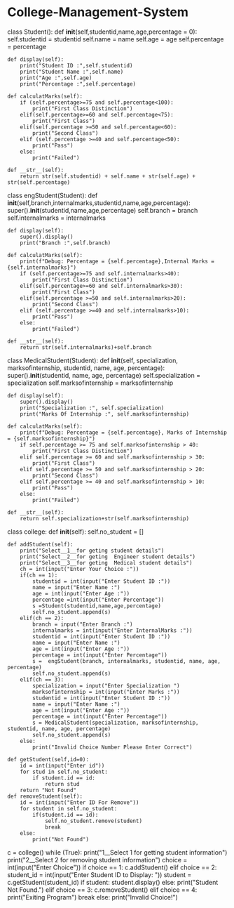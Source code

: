 # College-Management-System

class Student(): 
    def __init__(self,studentid,name,age,percentage = 0):
        self.studentid = studentid
        self.name = name
        self.age = age
        self.percentage = percentage

    def display(self):
        print("Student ID :",self.studentid)
        print("Student Name :",self.name)
        print("Age :",self.age)
        print("Percentage :",self.percentage)

    def calculatMarks(self):
        if (self.percentage>=75 and self.percentage<100):
            print("First Class Distinction")
        elif(self.percentage>=60 and self.percentage<75):
            print("First Class")
        elif(self.percentage >=50 and self.percentage<60):
            print("Second Class")
        elif (self.percentage >=40 and self.percentage<50):
            print("Pass")
        else:
            print("Failed")

    def __str__(self):
        return str(self.studentid) + self.name + str(self.age) + str(self.percentage)

class engStudent(Student):
    def __init__(self,branch,internalmarks,studentid,name,age,percentage):
        super().__init__(studentid,name,age,percentage)
        self.branch = branch
        self.internalmarks = internalmarks

    def display(self):
        super().display()
        print("Branch :",self.branch)

    def calculatMarks(self):
        print(f"Debug: Percentage = {self.percentage},Internal Marks = {self.internalmarks}")
        if (self.percentage>=75 and self.internalmarks>40):
            print("First Class Distinction")
        elif(self.percentage>=60 and self.internalmarks>30):
            print("First Class")
        elif(self.percentage >=50 and self.internalmarks>20):
            print("Second Class")
        elif (self.percentage >=40 and self.internalmarks>10):
            print("Pass")
        else:
            print("Failed")

    def __str__(self):
        return str(self.internalmarks)+self.branch

class MedicalStudent(Student):
    def __init__(self, specialization, marksofinternship, studentid, name, age, percentage):
        super().__init__(studentid, name, age, percentage)
        self.specialization = specialization
        self.marksofinternship = marksofinternship

    def display(self):
        super().display()
        print("Specialization :", self.specialization)
        print("Marks Of Internship :", self.marksofinternship)

    def calculatMarks(self):
        print(f"Debug: Percentage = {self.percentage}, Marks of Internship = {self.marksofinternship}")
        if self.percentage >= 75 and self.marksofinternship > 40:
            print("First Class Distinction")
        elif self.percentage >= 60 and self.marksofinternship > 30:
            print("First Class")
        elif self.percentage >= 50 and self.marksofinternship > 20:
            print("Second Class")
        elif self.percentage >= 40 and self.marksofinternship > 10:
            print("Pass")
        else:
            print("Failed")

    def __str__(self):
        return self.specialization+str(self.marksofinternship)
class college:
    def __init__(self):
        self.no_student = []

    def addStudent(self):
        print("Select__1__for geting student details")
        print("Select__2__for geting  Engineer student details")
        print("Select__3__for geting  Medical student details")
        ch = int(input("Enter Your Choice :"))
        if(ch == 1):
            studentid = int(input("Enter Student ID :"))
            name = input("Enter Name :")
            age = int(input("Enter Age :"))
            percentage =int(input("Enter Percentage"))
            s =Student(studentid,name,age,percentage)
            self.no_student.append(s)
        elif(ch == 2):
            branch = input("Enter Branch :")
            internalmarks = int(input("Enter InternalMarks :"))
            studentid = int(input("Enter Student ID :"))
            name = input("Enter Name :")
            age = int(input("Enter Age :"))
            percentage = int(input("Enter Percentage"))
            s =  engStudent(branch, internalmarks, studentid, name, age, percentage)
            self.no_student.append(s)
        elif(ch == 3):
            specialization = input("Enter Specialization ")
            marksofinternship = int(input("Enter Marks :"))
            studentid = int(input("Enter Student ID :"))
            name = input("Enter Name :")
            age = int(input("Enter Age :"))
            percentage = int(input("Enter Percentage"))
            s = MedicalStudent(specialization, marksofinternship, studentid, name, age, percentage)
            self.no_student.append(s)
        else:
            print("Invalid Choice Number Please Enter Correct")

    def getStudent(self,id=0):
        id = int(input("Enter id"))
        for stud in self.no_student:
            if student.id == id:
                return stud
        return "Not Found"
    def removeStudent(self):
        id = int(input("Enter ID For Remove"))
        for student in self.no_student:
            if(student.id == id):
                self.no_student.remove(student)
                break
        else:
            print("Not Found")


c = college()
while (True):
    print("1__Select 1 for getting student information")
    print("2__Select 2 for removing student information")
    choice = int(input("Enter Choice"))
    if choice == 1:
        c.addStudent()
    elif choice == 2:
        student_id = int(input("Enter Student ID to Display: "))
        student = c.getStudent(student_id)
        if student:
            student.display()
        else:
            print("Student Not Found.")
    elif choice == 3:
        c.removeStudent()
    elif choice == 4:
        print("Exiting Program")
        break
    else:
        print("Invalid Choice!")
